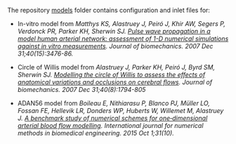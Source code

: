 The repository [models](https://github.com/insigneo/openbf/models) folder contains configuration and inlet files for:

- In-vitro model from _Matthys KS, Alastruey J, Peiró J, Khir AW, Segers P, Verdonck PR, Parker KH, Sherwin SJ. [Pulse wave propagation in a model human arterial network: assessment of 1-D numerical simulations against in vitro measurements](https://www.sciencedirect.com/science/article/pii/S0021929011004386). Journal of biomechanics. 2007 Dec 31;40(15):3476-86._

- Circle of Willis model from _Alastruey J, Parker KH, Peiró J, Byrd SM, Sherwin SJ. [Modelling the circle of Willis to assess the effects of anatomical variations and occlusions on cerebral flows](http://www.sciencedirect.com/science/article/pii/S0021929006002946). Journal of biomechanics. 2007 Dec 31;40(8):1794-805_

- ADAN56 model from _Boileau E, Nithiarasu P, Blanco PJ, Müller LO, Fossan FE, Hellevik LR, Donders WP, Huberts W, Willemet M, Alastruey J. [A benchmark study of numerical schemes for one‐dimensional arterial blood flow modelling](https://onlinelibrary.wiley.com/doi/abs/10.1002/cnm.2732). International journal for numerical methods in biomedical engineering. 2015 Oct 1;31(10)._
